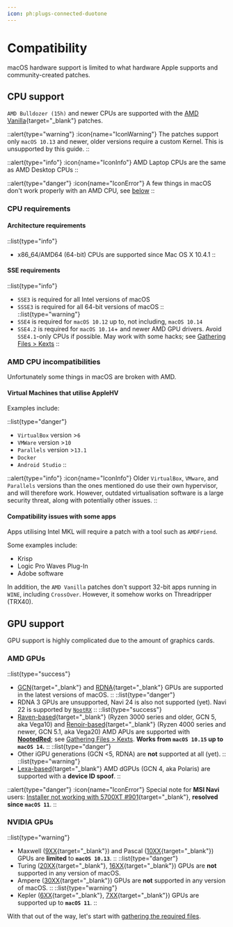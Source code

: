 ```yaml
---
icon: ph:plugs-connected-duotone
---
```


# Compatibility

macOS hardware support is limited to what hardware Apple supports and community-created patches.

## CPU support

`AMD Bulldozer (15h)` and newer CPUs are supported with the [AMD Vanilla](https://github.com/AMD-OSX/AMD_Vanilla){target="_blank"} patches.

::alert{type="warning"}
:icon{name="IconWarning"} The patches support only `macOS 10.13` and newer, older versions require a custom Kernel. This is unsupported by this guide.
::

::alert{type="info"}
:icon{name="IconInfo"} AMD Laptop CPUs are the same as AMD Desktop CPUs
::

::alert{type="danger"}
:icon{name="IconError"} A few things in macOS don't work properly with an AMD CPU, see [below](#amd-cpu-incompatibilities)
::

### CPU requirements

#### Architecture requirements

::list{type="info"}
- x86_64/AMD64 (64-bit) CPUs are supported since Mac OS X 10.4.1
::

#### SSE requirements

::list{type="info"}
- `SSE3` is required for all Intel versions of macOS
- `SSSE3` is required for all 64-bit versions of macOS
::
::list{type="warning"}
- `SSE4` is required for `macOS 10.12` up to, not including, `macOS 10.14`
- `SSE4.2` is required for `macOS 10.14`+ and newer AMD GPU drivers. Avoid `SSE4.1`-only CPUs if possible. May work with some hacks; see [Gathering Files > Kexts](/guide/gathering-files/kexts)
::

### AMD CPU incompatibilities

Unfortunately some things in macOS are broken with AMD.

#### Virtual Machines that utilise AppleHV

Examples include:

::list{type="danger"}
- `VirtualBox` version >`6`
- `VMWare` version >`10`
- `Parallels` version >`13.1`
- `Docker`
- `Android Studio`
::

::alert{type="info"}
:icon{name="IconInfo"} Older `VirtualBox`, `VMware`, and `Parallels` versions than the ones mentioned do use their own hypervisor, and will therefore work.
However, outdated virtualisation software is a large security threat, along with potentially other issues.
::

#### Compatibility issues with some apps

Apps utilising Intel MKL will require a patch with a tool such as `AMDFriend`.

Some examples include:

- Krisp
- Logic Pro Waves Plug-In
- Adobe software

In addition, the `AMD Vanilla` patches don't support 32-bit apps running in `WINE`, including `CrossOver`. However, it somehow works on Threadripper (TRX40).

## GPU support

GPU support is highly complicated due to the amount of graphics cards.

### AMD GPUs

::list{type="success"}
- [GCN](https://en.wikipedia.org/wiki/Graphics_Core_Next){target="_blank"} and [RDNA](https://en.wikipedia.org/wiki/RDNA_(microarchitecture)){target="_blank"} GPUs are supported in the latest versions of macOS.
::
::list{type="danger"}
- RDNA 3 GPUs are unsupported, Navi 24 is also not supported (yet). Navi 22 is supported by [`NootRX`](/nootrx)
::
::list{type="success"}
- [Raven-based](https://www.techpowerup.com/gpu-specs/amd-raven.g816){target="_blank"} (Ryzen 3000 series and older, GCN 5, aka Vega10) and [Renoir-based](https://www.techpowerup.com/gpu-specs/amd-renoir.g1058){target="_blank"} (Ryzen 4000 series and newer, GCN 5.1, aka Vega20) AMD APUs are supported with [__NootedRed__](/nootedred); see [Gathering Files > Kexts](/guide/gathering-files/kexts). __Works from `macOS 10.15` up to `macOS 14`.__
::
::list{type="danger"}
- Other iGPU generations (GCN <5, RDNA) are __not__ supported at all (yet).
::
::list{type="warning"}
- [Lexa-based](https://www.techpowerup.com/gpu-specs/amd-lexa.g806){target="_blank"} AMD dGPUs (GCN 4, aka Polaris) are supported with a __device ID spoof__.
::

::alert{type="danger"}
:icon{name="IconError"} Special note for __MSI Navi__ users: [Installer not working with 5700XT #901](https://github.com/acidanthera/bugtracker/issues/901){target="_blank"}, __resolved since `macOS 11`__.
::

### NVIDIA GPUs

::list{type="warning"}
- Maxwell ([9XX](https://en.wikipedia.org/wiki/GeForce_900_series){target="_blank"}) and Pascal ([10XX](https://en.wikipedia.org/wiki/GeForce_10_series){target="_blank"}) GPUs are __limited__ to __`macOS 10.13`__.
::
::list{type="danger"}
- Turing ([20XX](https://en.wikipedia.org/wiki/GeForce_20_series){target="_blank"}, [16XX](https://en.wikipedia.org/wiki/GeForce_16_series){target="_blank"}) GPUs are __not__ supported in any version of macOS.
- Ampere ([30XX](https://en.wikipedia.org/wiki/GeForce_30_series){target="_blank"}) GPUs are __not__ supported in any version of macOS.
::
::list{type="warning"}
- Kepler ([6XX](https://en.wikipedia.org/wiki/GeForce_600_series){target="_blank"}, [7XX](https://en.wikipedia.org/wiki/GeForce_700_series){target="_blank"}) GPUs are supported up to __`macOS 11`__.
::

With that out of the way, let's start with [gathering the required files](/guide/gathering-files).
